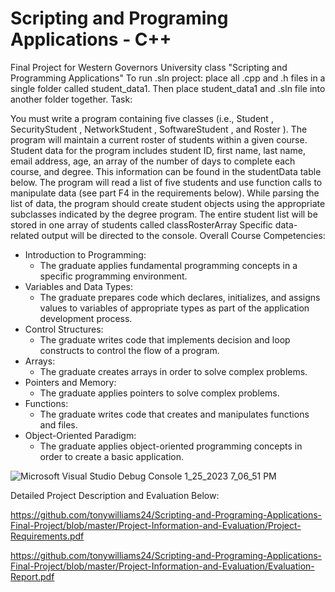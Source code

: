 # Scripting and Programing Applications - C++
Final Project for Western Governors University class "Scripting and Programming Applications"
To run .sln project: place all .cpp and .h files in a single folder called student_data1. Then place student_data1 and .sln file into another folder together.
Task:

You must write a program containing five classes (i.e., Student , SecurityStudent , NetworkStudent , SoftwareStudent , and Roster ). The program will maintain a current roster of students within a given course. Student data for the program includes student ID, first name, last name, email address, age, an array of the number of days to complete each course, and degree. This information can be found in the studentData table below. The program will read a list of five students and use function calls to manipulate data (see part F4 in the requirements below). While parsing the list of data, the program should create student objects using the appropriate subclasses indicated by the degree program. The entire student list will be stored in one array of students called classRosterArray Specific data-related output will be directed to the console.
Overall Course Competencies:

- Introduction to Programming:
  - The graduate applies fundamental programming concepts in a specific programming environment.
- Variables and Data Types:
  - The graduate prepares code which declares, initializes, and assigns values to variables of appropriate types as part of the application development process.
- Control Structures:
  - The graduate writes code that implements decision and loop constructs to control the flow of a program.
- Arrays:
  - The graduate creates arrays in order to solve complex problems.
- Pointers and Memory:
  - The graduate applies pointers to solve complex problems.
- Functions:
  - The graduate writes code that creates and manipulates functions and files.
- Object-Oriented Paradigm:
  - The graduate applies object-oriented programming concepts in order to create a basic application.
  
  
![Microsoft Visual Studio Debug Console 1_25_2023 7_06_51 PM](https://user-images.githubusercontent.com/103063112/218648784-058f09d7-8edf-4c02-9a2f-b0c2b154ebdd.png)


Detailed Project Description and Evaluation Below:

https://github.com/tonywilliams24/Scripting-and-Programing-Applications-Final-Project/blob/master/Project-Information-and-Evaluation/Project-Requirements.pdf

https://github.com/tonywilliams24/Scripting-and-Programing-Applications-Final-Project/blob/master/Project-Information-and-Evaluation/Evaluation-Report.pdf
